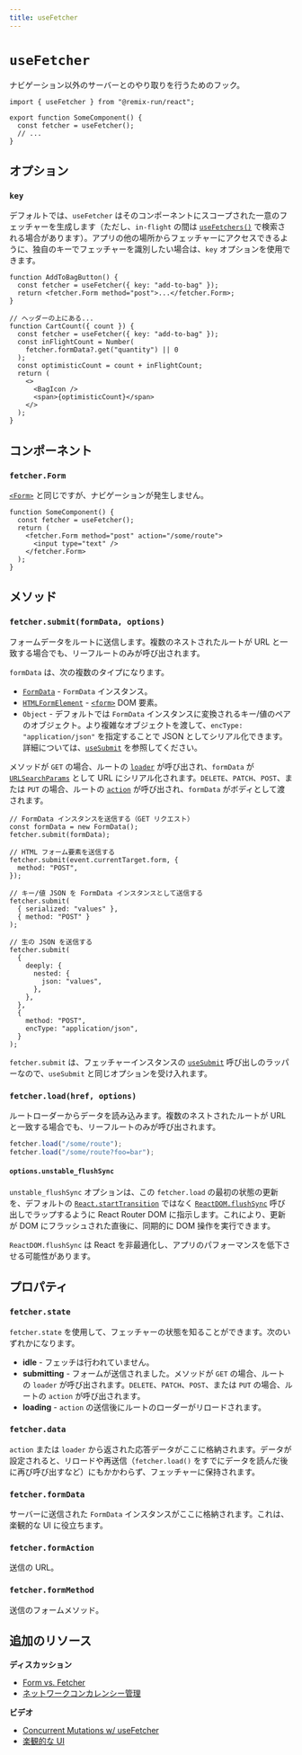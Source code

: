 ```yaml
---
title: useFetcher
---
```


# `useFetcher`

ナビゲーション以外のサーバーとのやり取りを行うためのフック。

```tsx
import { useFetcher } from "@remix-run/react";

export function SomeComponent() {
  const fetcher = useFetcher();
  // ...
}
```

## オプション

### `key`

デフォルトでは、`useFetcher` はそのコンポーネントにスコープされた一意のフェッチャーを生成します（ただし、`in-flight` の間は [`useFetchers()`][use_fetchers] で検索される場合があります）。アプリの他の場所からフェッチャーにアクセスできるように、独自のキーでフェッチャーを識別したい場合は、`key` オプションを使用できます。

```tsx lines=[2,8]
function AddToBagButton() {
  const fetcher = useFetcher({ key: "add-to-bag" });
  return <fetcher.Form method="post">...</fetcher.Form>;
}

// ヘッダーの上にある...
function CartCount({ count }) {
  const fetcher = useFetcher({ key: "add-to-bag" });
  const inFlightCount = Number(
    fetcher.formData?.get("quantity") || 0
  );
  const optimisticCount = count + inFlightCount;
  return (
    <>
      <BagIcon />
      <span>{optimisticCount}</span>
    </>
  );
}
```

## コンポーネント

### `fetcher.Form`

[`<Form>`][form_component] と同じですが、ナビゲーションが発生しません。

```tsx
function SomeComponent() {
  const fetcher = useFetcher();
  return (
    <fetcher.Form method="post" action="/some/route">
      <input type="text" />
    </fetcher.Form>
  );
}
```

## メソッド

### `fetcher.submit(formData, options)`

フォームデータをルートに送信します。複数のネストされたルートが URL と一致する場合でも、リーフルートのみが呼び出されます。

`formData` は、次の複数のタイプになります。

- [`FormData`][form_data] - `FormData` インスタンス。
- [`HTMLFormElement`][html_form_element] - [`<form>`][form_element] DOM 要素。
- `Object` - デフォルトでは `FormData` インスタンスに変換されるキー/値のペアのオブジェクト。より複雑なオブジェクトを渡して、`encType: "application/json"` を指定することで JSON としてシリアル化できます。詳細については、[`useSubmit`][use-submit] を参照してください。

メソッドが `GET` の場合、ルートの [`loader`][loader] が呼び出され、`formData` が [`URLSearchParams`][url_search_params] として URL にシリアル化されます。`DELETE`、`PATCH`、`POST`、または `PUT` の場合、ルートの [`action`][action] が呼び出され、`formData` がボディとして渡されます。

```tsx
// FormData インスタンスを送信する（GET リクエスト）
const formData = new FormData();
fetcher.submit(formData);

// HTML フォーム要素を送信する
fetcher.submit(event.currentTarget.form, {
  method: "POST",
});

// キー/値 JSON を FormData インスタンスとして送信する
fetcher.submit(
  { serialized: "values" },
  { method: "POST" }
);

// 生の JSON を送信する
fetcher.submit(
  {
    deeply: {
      nested: {
        json: "values",
      },
    },
  },
  {
    method: "POST",
    encType: "application/json",
  }
);
```

`fetcher.submit` は、フェッチャーインスタンスの [`useSubmit`][use-submit] 呼び出しのラッパーなので、`useSubmit` と同じオプションを受け入れます。

### `fetcher.load(href, options)`

ルートローダーからデータを読み込みます。複数のネストされたルートが URL と一致する場合でも、リーフルートのみが呼び出されます。

```ts
fetcher.load("/some/route");
fetcher.load("/some/route?foo=bar");
```

#### `options.unstable_flushSync`

`unstable_flushSync` オプションは、この `fetcher.load` の最初の状態の更新を、デフォルトの [`React.startTransition`][start-transition] ではなく [`ReactDOM.flushSync`][flush-sync] 呼び出しでラップするように React Router DOM に指示します。これにより、更新が DOM にフラッシュされた直後に、同期的に DOM 操作を実行できます。

<docs-warning>`ReactDOM.flushSync` は React を非最適化し、アプリのパフォーマンスを低下させる可能性があります。</docs-warning>

## プロパティ

### `fetcher.state`

`fetcher.state` を使用して、フェッチャーの状態を知ることができます。次のいずれかになります。

- **idle** - フェッチは行われていません。
- **submitting** - フォームが送信されました。メソッドが `GET` の場合、ルートの `loader` が呼び出されます。`DELETE`、`PATCH`、`POST`、または `PUT` の場合、ルートの `action` が呼び出されます。
- **loading** - `action` の送信後にルートのローダーがリロードされます。

### `fetcher.data`

`action` または `loader` から返された応答データがここに格納されます。データが設定されると、リロードや再送信（`fetcher.load()` をすでにデータを読んだ後に再び呼び出すなど）にもかかわらず、フェッチャーに保持されます。

### `fetcher.formData`

サーバーに送信された `FormData` インスタンスがここに格納されます。これは、楽観的な UI に役立ちます。

### `fetcher.formAction`

送信の URL。

### `fetcher.formMethod`

送信のフォームメソッド。

## 追加のリソース

**ディスカッション**

- [Form vs. Fetcher][form_vs_fetcher]
- [ネットワークコンカレンシー管理][network_concurrency_management]

**ビデオ**

- [Concurrent Mutations w/ useFetcher][concurrent_mutations_with_use_fetcher]
- [楽観的な UI][optimistic_ui]

[form_component]: ../components/form
[form_data]: https://developer.mozilla.org/en-US/docs/Web/API/FormData
[html_form_element]: https://developer.mozilla.org/en-US/docs/Web/API/HTMLFormElement
[form_element]: https://developer.mozilla.org/en-US/docs/Web/HTML/Element/form
[loader]: ../route/loader
[url_search_params]: https://developer.mozilla.org/en-US/docs/Web/API/URLSearchParams
[action]: ../route/action
[form_vs_fetcher]: ../discussion/form-vs-fetcher
[network_concurrency_management]: ../discussion/concurrency
[concurrent_mutations_with_use_fetcher]: https://www.youtube.com/watch?v=vTzNpiOk668&list=PLXoynULbYuEDG2wBFSZ66b85EIspy3fy6
[optimistic_ui]: https://www.youtube.com/watch?v=EdB_nj01C80&list=PLXoynULbYuEDG2wBFSZ66b85EIspy3fy6
[use_fetchers]: ./use-fetchers
[flush-sync]: https://react.dev/reference/react-dom/flushSync
[start-transition]: https://react.dev/reference/react/startTransition
[use-submit]: ./use-submit
